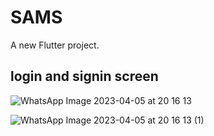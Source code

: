 # SAMS 

A new Flutter project.

## login and signin screen

![WhatsApp Image 2023-04-05 at 20 16 13](https://user-images.githubusercontent.com/108194170/230120147-cdc37ae4-2d15-4fac-b6c7-bca2d7755d97.jpeg)

![WhatsApp Image 2023-04-05 at 20 16 13 (1)](https://user-images.githubusercontent.com/108194170/230120190-e57150f8-102d-4bdc-861c-a8afcebd76e9.jpeg)
